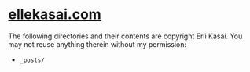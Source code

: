 # [ellekasai.com](http://ellekasai.com)

The following directories and their contents are copyright Erii Kasai. You may not reuse anything therein without my permission:

* `_posts/`
